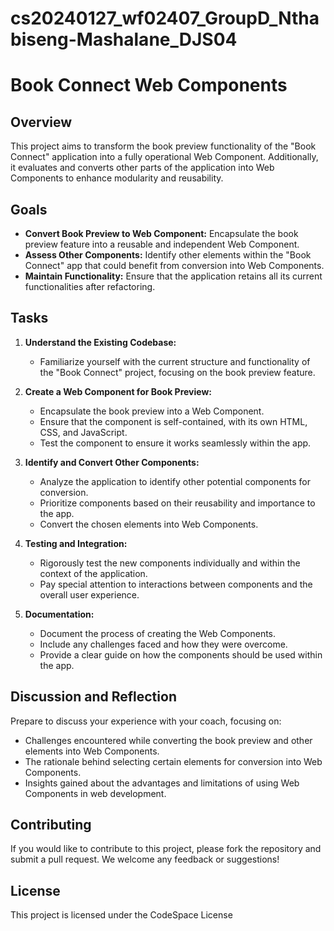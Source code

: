 # cs20240127_wf02407_GroupD_Nthabiseng-Mashalane_DJS04

# Book Connect Web Components

## Overview

This project aims to transform the book preview functionality of the "Book Connect" application into a fully operational Web Component. Additionally, it evaluates and converts other parts of the application into Web Components to enhance modularity and reusability.

## Goals

- **Convert Book Preview to Web Component:** Encapsulate the book preview feature into a reusable and independent Web Component.
- **Assess Other Components:** Identify other elements within the "Book Connect" app that could benefit from conversion into Web Components.
- **Maintain Functionality:** Ensure that the application retains all its current functionalities after refactoring.

## Tasks

1. **Understand the Existing Codebase:**
   - Familiarize yourself with the current structure and functionality of the "Book Connect" project, focusing on the book preview feature.

2. **Create a Web Component for Book Preview:**
   - Encapsulate the book preview into a Web Component.
   - Ensure that the component is self-contained, with its own HTML, CSS, and JavaScript.
   - Test the component to ensure it works seamlessly within the app.

3. **Identify and Convert Other Components:**
   - Analyze the application to identify other potential components for conversion.
   - Prioritize components based on their reusability and importance to the app.
   - Convert the chosen elements into Web Components.

4. **Testing and Integration:**
   - Rigorously test the new components individually and within the context of the application.
   - Pay special attention to interactions between components and the overall user experience.

5. **Documentation:**
   - Document the process of creating the Web Components.
   - Include any challenges faced and how they were overcome.
   - Provide a clear guide on how the components should be used within the app.

## Discussion and Reflection

Prepare to discuss your experience with your coach, focusing on:

- Challenges encountered while converting the book preview and other elements into Web Components.
- The rationale behind selecting certain elements for conversion into Web Components.
- Insights gained about the advantages and limitations of using Web Components in web development.

## Contributing

If you would like to contribute to this project, please fork the repository and submit a pull request. We welcome any feedback or suggestions!

## License

This project is licensed under the CodeSpace License 

